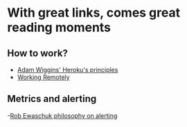 # With great links, comes great reading moments

## How to work?

- [Adam Wiggins' Heroku's principles](https://gist.github.com/adamwiggins/5687294)
- [Working Remotely](https://github.com/lenazun/working-remotely/blob/master/ideas.md)

## Metrics and alerting

-[Rob Ewaschuk philosophy on alerting](https://docs.google.com/document/d/199PqyG3UsyXlwieHaqbGiWVa8eMWi8zzAn0YfcApr8Q/preview)
